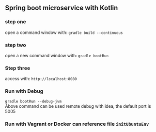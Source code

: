 ## Spring boot microservice with Kotlin

### step one
open a command window with: 
`gradle build --continuous`

### step two
open a new command window with: 
`gradle bootRun`

### Step three
access with:
`http://localhost:8080`

### Run with Debug
`gradle bootRun --debug-jvm`    
Above command can be used remote debug with idea, the default port is 5005

### Run with Vagrant or Docker can reference file `initUbuntuEnv`